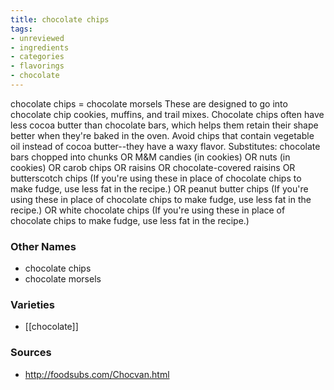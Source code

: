```yaml
---
title: chocolate chips
tags:
- unreviewed
- ingredients
- categories
- flavorings
- chocolate
---
```

chocolate chips = chocolate morsels These are designed to go into chocolate chip cookies, muffins, and trail mixes. Chocolate chips often have less cocoa butter than chocolate bars, which helps them retain their shape better when they're baked in the oven. Avoid chips that contain vegetable oil instead of cocoa butter--they have a waxy flavor. Substitutes: chocolate bars chopped into chunks OR M&M candies (in cookies) OR nuts (in cookies) OR carob chips OR raisins OR chocolate-covered raisins OR butterscotch chips (If you're using these in place of chocolate chips to make fudge, use less fat in the recipe.) OR peanut butter chips (If you're using these in place of chocolate chips to make fudge, use less fat in the recipe.) OR white chocolate chips (If you're using these in place of chocolate chips to make fudge, use less fat in the recipe.)

### Other Names

* chocolate chips
* chocolate morsels

### Varieties

* [[chocolate]]

### Sources
* http://foodsubs.com/Chocvan.html
